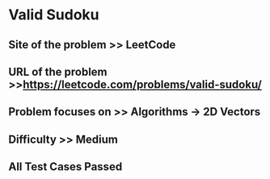 # Valid Sudoku

## Site of the problem >> LeetCode 

## URL of the problem >>https://leetcode.com/problems/valid-sudoku/

## Problem focuses on >> Algorithms -> 2D Vectors

## Difficulty >> Medium

## All Test Cases Passed
